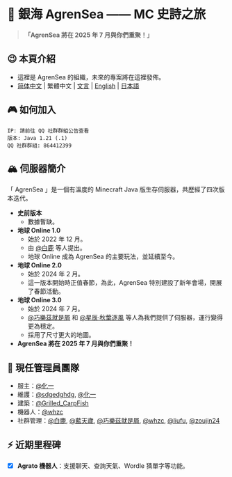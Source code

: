 # 🌊 銀海 AgrenSea —— MC 史詩之旅

> ​**​「AgrenSea 將在 2025 年 7 月與你們重聚！」​**

## 😉 本頁介紹
- 這裡是 AgrenSea 的組織，未來的專案將在這裡發佈。
- [简体中文](https://github.com/AgrenSea/.github/blob/main/profile/README.md) | 繁體中文 | [文言](https://github.com/AgrenSea/.github/blob/main/profile/README_lzh.md) | [English](https://github.com/AgrenSea/.github/blob/main/profile/README_en.md) | [日本語](https://github.com/AgrenSea/.github/blob/main/profile/README_jp.md)

## 🎮 如何加入
```properties
IP: 請前往 QQ 社群群組公告查看  
版本: Java 1.21 (.1)  
QQ 社群群組: 864412399
```

## 🏔️ 伺服器簡介
「 AgrenSea 」是一個有溫度的 Minecraft Java 版生存伺服器，共歷經了四次版本迭代。
- ​**史前版本**
    - 數據暫缺。
- ​**地球 Online 1.0**
    - 始於 2022 年 12 月。
    - 由 [@白鹿](https://github.com/AgrenSea/.github/blob/main/profile/name_fallback.md) 等人提出。
    - 地球 Online 成為 AgrenSea 的主要玩法，並延續至今。
- ​**地球 Online 2.0**
    - 始於 2024 年 2 月。
    - 這一版本開始時正值春節，為此，AgrenSea 特別建設了新年會場，開展了春節活動。
- ​**地球 Online 3.0**
    - 始於 2024 年 7 月。
    - [@巧樂茲就是屑](https://github.com/AgrenSea/.github/blob/main/profile/name_fallback.md) 和 [@星辰·秋葉逐風](https://github.com/AgrenSea/.github/blob/main/profile/name_fallback.md) 等人為我們提供了伺服器，運行變得更為穩定。
    - 採用了尺寸更大的地圖。
- ​**AgrenSea 將在 2025 年 7 月與你們重聚！​**

## 👥 現任管理員團隊
- 服主：[@化一](https://github.com/AgrenSea/.github/blob/main/profile/name_fallback.md)
- 維護：[@sdgedghdg](https://github.com/sdgedghdg), [@化一](https://github.com/AgrenSea/.github/blob/main/profile/name_fallback.md)
- 建築：[@Grilled_CarpFish](https://github.com/AgrenSea/.github/blob/main/profile/name_fallback.md)
- 機器人：[@whzc](https://github.com/whzcc)
- 社群管理：[@白鹿](https://github.com/AgrenSea/.github/blob/main/profile/name_fallback.md), [@藍天歲](https://github.com/AgrenSea/.github/blob/main/profile/name_fallback.md), [@巧樂茲就是屑](https://github.com/AgrenSea/.github/blob/main/profile/name_fallback.md), [@whzc](https://github.com/whzcc), [@liufu](https://github.com/AgrenSea/.github/blob/main/profile/name_fallback.md), [@zoujin24](https://github.com/AgrenSea/.github/blob/main/profile/name_fallback.md)

## ⚡ 近期里程碑
- [x] ​**Agrato 機器人**：支援聊天、查詢天氣、Wordle 猜單字等功能。
